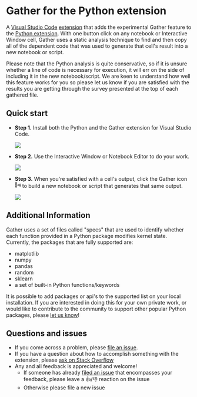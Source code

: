 # Gather for the Python extension

A [Visual Studio Code](https://code.visualstudio.com/) [extension](https://marketplace.visualstudio.com/VSCode) that adds the experimental Gather feature to the [Python extension](https://github.com/microsoft/vscode-python). With one button click on any notebook or Interactive Window cell, Gather uses a static analysis technique to find and then copy all of the dependent code that was used to generate that cell's result into a new notebook or script.

Please note that the Python analysis is quite conservative, so if it is unsure whether a line of code is necessary for execution, it will err on the side of including it in the new notebook/script. We are keen to understand how well this feature works for you so please let us know if you are satisfied with the results you are getting through the survey presented at the top of each gathered file.

## Quick start

- **Step 1.** Install both the Python and the Gather extension for Visual Studio Code.

    <img src=https://raw.githubusercontent.com/microsoft/vscode-gather/master/images/step1.PNG>

- **Step 2.** Use the Interactive Window or Notebook Editor to do your work.

    <img src=https://raw.githubusercontent.com/microsoft/vscode-gather/master/images/step2.PNG>

- **Step 3.** When you're satisfied with a cell's output, click the Gather icon <svg width="16" height="16" viewBox="0 0 16 16" fill="none" xmlns="http://www.w3.org/2000/svg">
  <path style="fill: currentColor !important; fill-rule: evenodd !important; clip-rule: evenodd !important" d="M1.5,1,1,1.5v3l.5.5h3L5,4.5v-3L4.5,1ZM2,4V2H4V4ZM1.5,6,1,6.5v3l.5.5h3L5,9.5v-3L4.5,6ZM2,9V7H4V9ZM1,11.5l.5-.5h3l.5.5v3l-.5.5h-3L1,14.5ZM2,12v2H4V12ZM12.5,5l-.5.5v6l.5.5h3l.5-.5v-6L15.5,5ZM15,8H13V6h2Zm0,3H13V9h2ZM9.1,8H6V9H9.1l-1,1,.7.6,1.8-1.8V8.1L8.8,6.3,8.1,7Z"/>
  </svg> to build a new notebook or script that generates that same output.

    <img src=https://raw.githubusercontent.com/microsoft/vscode-gather/master/images/step3.PNG>


## Additional Information

Gather uses a set of files called "specs" that are used to identify whether each function provided in a Python package modifies kernel state. Currently, the packages that are fully supported are:

- matplotlib
- numpy
- pandas
- random
- sklearn
- a set of built-in Python functions/keywords

It is possible to add packages or api's to the supported list on your local installation. If you are interested in doing this for your own private work, or would like to contribute to the community to support other popular Python packages, please [let us know](https://github.com/Microsoft/vscode-python)!

## Questions and issues

- If you come across a problem, please [file an issue](https://github.com/microsoft/vscode-python).
- If you have a question about how to accomplish something with the extension, please [ask on Stack Overflow](https://stackoverflow.com/questions/tagged/visual-studio-code+python)
- Any and all feedback is appreciated and welcome!
  - If someone has already [filed an issue](https://github.com/Microsoft/vscode-python) that encompasses your feedback, please leave a 👍/👎 reaction on the issue
  - Otherwise please file a new issue
